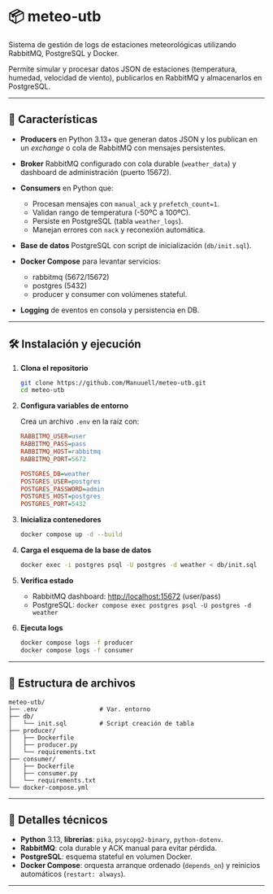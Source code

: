 # 📦 meteo-utb

Sistema de gestión de logs de estaciones meteorológicas utilizando RabbitMQ, PostgreSQL y Docker.

Permite simular y procesar datos JSON de estaciones (temperatura, humedad, velocidad de viento), publicarlos en RabbitMQ y almacenarlos en PostgreSQL.

---

## 🎯 Características

* **Producers** en Python 3.13+ que generan datos JSON y los publican en un *exchange* o cola de RabbitMQ con mensajes persistentes.
* **Broker** RabbitMQ configurado con cola durable (`weather_data`) y dashboard de administración (puerto 15672).
* **Consumers** en Python que:

  * Procesan mensajes con `manual_ack` y `prefetch_count=1`.
  * Validan rango de temperatura (-50ºC a 100ºC).
  * Persiste en PostgreSQL (tabla `weather_logs`).
  * Manejan errores con `nack` y reconexión automática.
* **Base de datos** PostgreSQL con script de inicialización (`db/init.sql`).
* **Docker Compose** para levantar servicios:

  * rabbitmq (5672/15672)
  * postgres (5432)
  * producer y consumer con volúmenes stateful.
* **Logging** de eventos en consola y persistencia en DB.

---

## 🛠 Instalación y ejecución

1. **Clona el repositorio**

   ```bash
   git clone https://github.com/Manuuell/meteo-utb.git
   cd meteo-utb
   ```

2. **Configura variables de entorno**

   Crea un archivo `.env` en la raíz con:

   ```ini
   RABBITMQ_USER=user
   RABBITMQ_PASS=pass
   RABBITMQ_HOST=rabbitmq
   RABBITMQ_PORT=5672

   POSTGRES_DB=weather
   POSTGRES_USER=postgres
   POSTGRES_PASSWORD=admin
   POSTGRES_HOST=postgres
   POSTGRES_PORT=5432
   ```

3. **Inicializa contenedores**

   ```bash
   docker compose up -d --build
   ```

4. **Carga el esquema de la base de datos**

   ```bash
   docker exec -i postgres psql -U postgres -d weather < db/init.sql
   ```

5. **Verifica estado**

   * RabbitMQ dashboard: [http://localhost:15672](http://localhost:15672) (user/pass)
   * PostgreSQL: `docker compose exec postgres psql -U postgres -d weather`

6. **Ejecuta logs**

   ```bash
   docker compose logs -f producer  
   docker compose logs -f consumer
   ```

---

## 📂 Estructura de archivos

```
meteo-utb/
├── .env                 # Var. entorno
├── db/
│   └── init.sql         # Script creación de tabla
├── producer/
│   ├── Dockerfile
│   ├── producer.py
│   └── requirements.txt
├── consumer/
│   ├── Dockerfile
│   ├── consumer.py
│   └── requirements.txt
└── docker-compose.yml
```

---

## 🔧 Detalles técnicos

* **Python** 3.13, **librerías**: `pika`, `psycopg2-binary`, `python-dotenv`.
* **RabbitMQ**: cola durable y ACK manual para evitar pérdida.
* **PostgreSQL**: esquema stateful en volumen Docker.
* **Docker Compose**: orquesta arranque ordenado (`depends_on`) y reinicios automáticos (`restart: always`).

---

